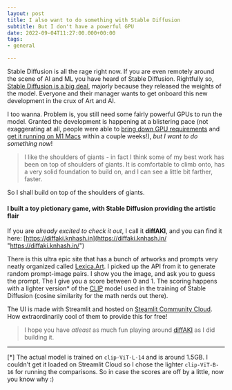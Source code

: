 ```yaml
---
layout: post
title: I also want to do something with Stable Diffusion
subtitle: But I don't have a powerful GPU
date: 2022-09-04T11:27:00.000+00:00
tags:
- general

---
```

Stable Diffusion is all the rage right now. If you are even remotely around the scene of AI and ML you have heard of Stable Diffusion. Rightfully so, [Stable Diffusion is a big deal](https://simonwillison.net/2022/Aug/29/stable-diffusion/ "Stable Diffusion is a big deal"), majorly because they released the weights of the model. Everyone and their manager wants to get onboard this new development in the crux of Art and AI.

I too wanna. Problem is, you still need some fairly powerful GPUs to run the model. Granted the development is happening at a blistering pace (not exaggerating at all, people were able to [bring down GPU requirements](https://constant.meiring.nz/playing/2022/08/04/playing-with-stable-diffusion.html "bring down GPU requirements") and [get it running on M1 Macs](https://replicate.com/blog/run-stable-diffusion-on-m1-mac "get it running on M1 Macs") within a couple weeks!), _but I want to do something now_!

> I like the shoulders of giants - in fact I think some of my best work has been on top of shoulders of giants. It is comfortable to climb onto, has a very solid foundation to build on, and I can see a little bit farther, faster.

So I shall build on top of the shoulders of giants.

#### I built a toy pictionary game, with Stable Diffusion providing the artistic flair

If you are _already excited to check it out_, I call it **diffAKI**, and you can find it here: [https://diffaki.knhash.in](https://diffaki.knhash.in/ "https://diffaki.knhash.in/")

There is this ultra epic site that has a bunch of artworks and prompts very neatly organized called [Lexica.Art](https://lexica.art "Lexica.Art"). I picked up the API from it to generate random prompt-image pairs. I show you the image, and ask you to guess the prompt. The I give you a score between 0 and 1. The scoring happens with a lighter version* of the [CLIP](https://huggingface.co/docs/transformers/model_doc/clip "CLIP") model used in the training of Stable Diffusion (cosine similarity for the math nerds out there).

The UI is made with Streamlit and hosted on [Steamlit Community Cloud](https://streamlit.io/cloud "Steamlit Community Cloud"). How extraordinarily cool of them to provide this for free!

> I hope you have _atleast_ as much fun playing around [diffAKI](https://diffaki.knhash.in "diffAKI") as I did building it.

***

\[*\] The actual model is trained on `clip-ViT-L-14` and is around 1.5GB. I couldn't get it loaded on Streamlit Cloud so I chose the lighter `clip-ViT-B-16` for running the comparisons. So in case the scores are off by a little, now you know why :)